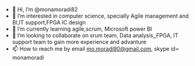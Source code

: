 - 👋 Hi, I’m @monamoradi82
- 👀 I’m interested in computer science, specially Agile management and BI,IT support,FPGA IC design
- 🌱 I’m currently learning agile,scrum, Microsoft power BI
- 💞️ I’m looking to collaborate on srum team, Data analysis,,FPGA, IT support team to gain more experience and advanture
- 📫 How to reach me by email mo.moradi90@gmail.com, skype id= monamoradi
<!---
monamoradi82/monamoradi82 is a ✨ special ✨ repository because its `README.md` (this file) appears on your GitHub profile.
You can click the Preview link to take a look at your changes.
--->
